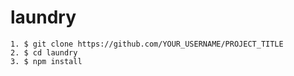 # laundry

    1. $ git clone https://github.com/YOUR_USERNAME/PROJECT_TITLE
    2. $ cd laundry
    3. $ npm install
